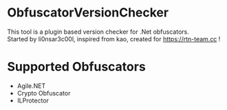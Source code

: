 # ObfuscatorVersionChecker
This tool is a plugin based version checker for .Net obfuscators.  
Started by li0nsar3c00l, inspired from kao,  created for https://rtn-team.cc !

# Supported Obfuscators
* Agile.NET
* Crypto Obfuscator
* ILProtector
